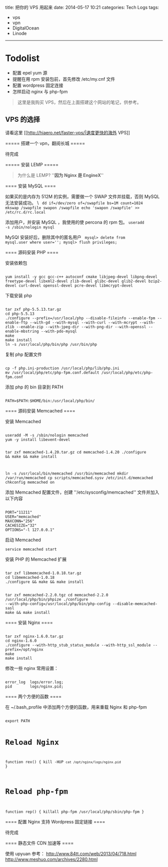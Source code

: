 title: 把你的 VPS 用起来
date: 2014-05-17 10:21
categories: Tech Logs
tags:
- vps
- vpn
- DigitalOcean
- Linode
---


# Todolist

- 配置 epel yum 源
- 提醒在用 rpm 安装包前，首先修改 /etc/my.cnf 文件
- 配置 wordpress 固定连接
- 怎样启动 nginx 与 php-fpm

> 这里是我购买 VPS，然后在上面搭建这个网站的笔记，供参考。

## VPS 的选择

请看这里 [[http://hiaero.net/faster-vps/|速度更快的海外 VPS]]

===== 搭建一个 vpn，翻阅长城 =====

待完成

===== 安装 LEMP =====

> 为什么是 LEMP?
> ''**因为 Nginx 是 EngineX**''

==== 安装 MySQL ====

如果买的是内存为 512M 的实例，需要做一个 SWAP 文件并挂载，否则 MySQL 无法安装成功。 \\ <code>
dd if=/dev/zero of=/swapfile bs=1M count=1024
mkswap /swapfile
swapon /swapfile
echo 'swapon /swapfile' >> /etc/rc.d/rc.local
</code>

添加用户，并安装 MySQL ，我使用的使 percona 的 rpm 包。
<code>useradd -s /sbin/nologin mysql</code>

MySQl 安装好后，删除其中的匿名用户
<code>
mysql> delete from mysql.user where user='';
mysql> flush privileges;
</code>

==== 源码安装 PHP ====

安装依赖包

<code>
yum install -y gcc gcc-c++ autoconf cmake libjpeg-devel libpng-devel freetype-devel libxml2-devel zlib-devel glibc-devel glib2-devel bzip2-devel curl-devel openssl-devel pcre-devel libmcrypt-devel
</code>

下载安装 php

<code>
tar zxf php-5.5.13.tar.gz
cd php-5.5.13
./configure --prefix=/usr/local/php --disable-fileinfo --enable-fpm --enable-ftp --with-gd --with-mysql --with-curl --with-mcrypt --with-zlib --enable-zip --with-jpeg-dir --with-png-dir --with-openssl --enable-mbstring --with-pdo-mysql
make
make install
ln -s /usr/local/php/bin/php /usr/bin/php
</code>

复制 php 配置文件

<code>
cp -f php.ini-production /usr/local/php/lib/php.ini
mv /usr/local/php/etc/php-fpm.conf.default /usr/local/php/etc/php-fpm.conf
</code>

添加 php 的 bin 目录到 PATH

<code>
PATH=$PATH:$HOME/bin:/usr/local/php/bin/
</code>

==== 源码安装 Memcached ====

安装 Memcached

<code>
useradd -M -s /sbin/nologin memcached
yum -y install libevent-devel

tar zxf memcached-1.4.20.tar.gz
cd memcached-1.4.20
./configure && make && make install

ln -s /usr/local/bin/memcached /usr/bin/memcached
mkdir /var/run/memcached
cp scripts/memcached.sysv /etc/init.d/memcached
chkconfig memcached on
</code>

添加 Memcached 配置文件，创建 ''/etc/sysconfig/memcached'' 文件并加入以下内容

<code>
PORT="11211"
USER="memcached"
MAXCONN="256"
CACHESIZE="32"
OPTIONS="-l 127.0.0.1"
</code>

启动 Memcached

<code>service memcached start</code>

安装 PHP 的 Memcached 扩展

<code>
tar zxf libmemcached-1.0.18.tar.gz
cd libmemcached-1.0.18
./configure && make && make install

tar zxf memcached-2.2.0.tgz
cd memcached-2.2.0
/usr/local/php/bin/phpize
./configure --with-php-config=/usr/local/php/bin/php-config --disable-memcached-sasl
make && make install
</code>

==== 安装 Nginx ====

<code>
tar zxf nginx-1.6.0.tar.gz
cd nginx-1.6.0
./configure --with-http_stub_status_module --with-http_ssl_module --prefix=/opt/nginx
make
make install
</code>

修改一些 nginx 常用设置：

<code>
error_log  logs/error.log;
pid        logs/nginx.pid;
</code>

==== 两个方便的函数 ====

在 ~/.bash_profile 中添加两个方便的函数，用来重载 Nginx 和 php-fpm

<code>
export PATH

# Reload Nginx
function rex()
{
    kill -HUP `cat /opt/nginx/logs/nginx.pid`
}

# Reload php-fpm
function rep()
{
    killall php-fpm
    /usr/local/php/sbin/php-fpm
}
</code>

==== 配置 Nginx 支持 Wordpress 固定链接 ====

待完成

==== 静态文件 CDN 加速等 ====

使用 upyuan 参考：
http://www.84tt.com/web/2013/04/718.html
http://www.meshuo.com/archives/2280.html
